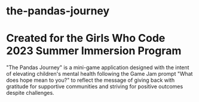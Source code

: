 # the-pandas-journey

# Created for the Girls Who Code 2023 Summer Immersion Program
"The Pandas Journey" is a mini-game application designed with the intent of elevating children's mental health following the Game Jam prompt "What does hope mean to you?" to reflect the message of giving back with gratitude for supportive communities and striving for positive outcomes despite challenges.
